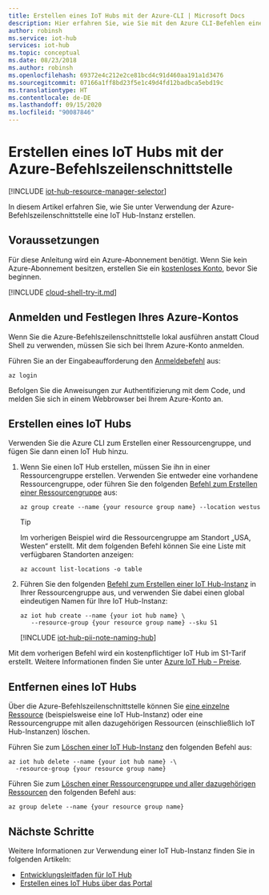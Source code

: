 ```yaml
---
title: Erstellen eines IoT Hubs mit der Azure-CLI | Microsoft Docs
description: Hier erfahren Sie, wie Sie mit den Azure CLI-Befehlen eine Ressourcengruppe und dann in der Ressourcengruppe einen IoT Hub erstellen. Außerdem erfahren Sie, wie die Hub-Instanz entfernt wird.
author: robinsh
ms.service: iot-hub
services: iot-hub
ms.topic: conceptual
ms.date: 08/23/2018
ms.author: robinsh
ms.openlocfilehash: 69372e4c212e2ce81bcd4c91d460aa191a1d3476
ms.sourcegitcommit: 07166a1ff8bd23f5e1c49d4fd12badbca5ebd19c
ms.translationtype: HT
ms.contentlocale: de-DE
ms.lasthandoff: 09/15/2020
ms.locfileid: "90087846"
---
```

# <a name="create-an-iot-hub-using-the-azure-cli"></a>Erstellen eines IoT Hubs mit der Azure-Befehlszeilenschnittstelle

[!INCLUDE [iot-hub-resource-manager-selector](../../includes/iot-hub-resource-manager-selector.md)]

In diesem Artikel erfahren Sie, wie Sie unter Verwendung der Azure-Befehlszeilenschnittstelle eine IoT Hub-Instanz erstellen.

## <a name="prerequisites"></a>Voraussetzungen

Für diese Anleitung wird ein Azure-Abonnement benötigt. Wenn Sie kein Azure-Abonnement besitzen, erstellen Sie ein [kostenloses Konto](https://azure.microsoft.com/free/?WT.mc_id=A261C142F), bevor Sie beginnen.

[!INCLUDE [cloud-shell-try-it.md](../../includes/cloud-shell-try-it.md)]

## <a name="sign-in-and-set-your-azure-account"></a>Anmelden und Festlegen Ihres Azure-Kontos

Wenn Sie die Azure-Befehlszeilenschnittstelle lokal ausführen anstatt Cloud Shell zu verwenden, müssen Sie sich bei Ihrem Azure-Konto anmelden.

Führen Sie an der Eingabeaufforderung den [Anmeldebefehl](https://docs.microsoft.com/cli/azure/get-started-with-azure-cli) aus:

   ```azurecli
   az login
   ```

Befolgen Sie die Anweisungen zur Authentifizierung mit dem Code, und melden Sie sich in einem Webbrowser bei Ihrem Azure-Konto an.

## <a name="create-an-iot-hub"></a>Erstellen eines IoT Hubs

Verwenden Sie die Azure CLI zum Erstellen einer Ressourcengruppe, und fügen Sie dann einen IoT Hub hinzu.

1. Wenn Sie einen IoT Hub erstellen, müssen Sie ihn in einer Ressourcengruppe erstellen. Verwenden Sie entweder eine vorhandene Ressourcengruppe, oder führen Sie den folgenden [Befehl zum Erstellen einer Ressourcengruppe](https://docs.microsoft.com/cli/azure/resource) aus:
    
   ```azurecli-interactive
   az group create --name {your resource group name} --location westus
   ```

   > [!TIP]
   > Im vorherigen Beispiel wird die Ressourcengruppe am Standort „USA, Westen“ erstellt. Mit dem folgenden Befehl können Sie eine Liste mit verfügbaren Standorten anzeigen: 
   >
   > ```azurecli-interactive
   > az account list-locations -o table
   > ```
   >

2. Führen Sie den folgenden [Befehl zum Erstellen einer IoT Hub-Instanz](https://docs.microsoft.com/cli/azure/iot/hub#az-iot-hub-create) in Ihrer Ressourcengruppe aus, und verwenden Sie dabei einen global eindeutigen Namen für Ihre IoT Hub-Instanz:
    
   ```azurecli-interactive
   az iot hub create --name {your iot hub name} \
      --resource-group {your resource group name} --sku S1
   ```

   [!INCLUDE [iot-hub-pii-note-naming-hub](../../includes/iot-hub-pii-note-naming-hub.md)]


Mit dem vorherigen Befehl wird ein kostenpflichtiger IoT Hub im S1-Tarif erstellt. Weitere Informationen finden Sie unter [Azure IoT Hub – Preise](https://azure.microsoft.com/pricing/details/iot-hub/).

## <a name="remove-an-iot-hub"></a>Entfernen eines IoT Hubs

Über die Azure-Befehlszeilenschnittstelle können Sie [eine einzelne Ressource](https://docs.microsoft.com/cli/azure/resource) (beispielsweise eine IoT Hub-Instanz) oder eine Ressourcengruppe mit allen dazugehörigen Ressourcen (einschließlich IoT Hub-Instanzen) löschen.

Führen Sie zum [Löschen einer IoT Hub-Instanz](https://docs.microsoft.com/cli/azure/iot/hub#az-iot-hub-delete) den folgenden Befehl aus:

```azurecli-interactive
az iot hub delete --name {your iot hub name} -\
  -resource-group {your resource group name}
```

Führen Sie zum [Löschen einer Ressourcengruppe und aller dazugehörigen Ressourcen](https://docs.microsoft.com/cli/azure/group#az-group-delete) den folgenden Befehl aus:

```azurecli-interactive
az group delete --name {your resource group name}
```

## <a name="next-steps"></a>Nächste Schritte

Weitere Informationen zur Verwendung einer IoT Hub-Instanz finden Sie in folgenden Artikeln:

* [Entwicklungsleitfaden für IoT Hub](iot-hub-devguide.md)
* [Erstellen eines IoT Hubs über das Portal](iot-hub-create-through-portal.md)
